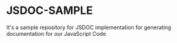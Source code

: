 # JSDOC-SAMPLE
<p> It's a sample repository for JSDOC implementation for generating documentation for our JavaScript Code</p>